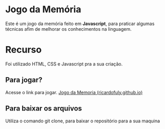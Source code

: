 # Jogo da Memória

Este é um jogo da memória feito em **Javascript**, para praticar algumas técnicas afim de melhorar os conhecimentos na linguagem.


# Recurso

Foi utilizado HTML, CSS e Javascript pra a sua criação.

## Para jogar?

Acesse o link para jogar. [Jogo da Memoria (ricardofuly.github.io)](https://ricardofuly.github.io/memory-game/)

## Para baixar os arquivos

Utiliza o comando git clone, para baixar o repositório para a sua maquina
